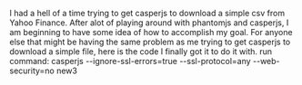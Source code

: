 I had a hell of a time trying to get casperjs to download a simple csv
from Yahoo Finance.
After alot of playing around with phantomjs and casperjs, I am beginning to have
some idea of how to accomplish my goal.
For anyone else that might be having the same problem as me trying to get casperjs to download
a simple file, here is the code I finally got it to do it with.
run command: casperjs --ignore-ssl-errors=true --ssl-protocol=any --web-security=no new3
